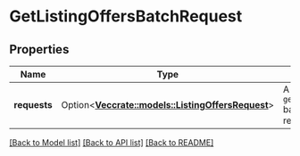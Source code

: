 # GetListingOffersBatchRequest

## Properties

Name | Type | Description | Notes
------------ | ------------- | ------------- | -------------
**requests** | Option<[**Vec<crate::models::ListingOffersRequest>**](ListingOffersRequest.md)> | A list of `getListingOffers` batched requests to run. | [optional]

[[Back to Model list]](../README.md#documentation-for-models) [[Back to API list]](../README.md#documentation-for-api-endpoints) [[Back to README]](../README.md)


